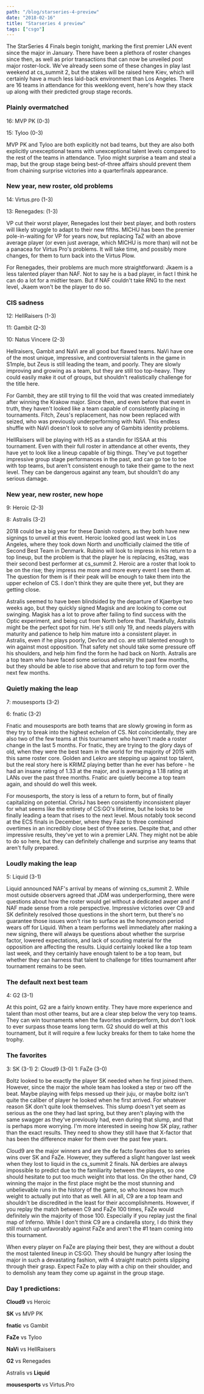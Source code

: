 ```yaml
---
path: "/blog/starseries-4-preview"
date: "2018-02-16"
title: "Starseries 4 preview"
tags: ["csgo"]
---
```


The StarSeries 4 Finals begin tonight, marking the first premier LAN event since the major in January. There have been a plethora of roster changes since then, as well as prior transactions that can now be unveiled post major roster-lock. We've already seen some of these changes in play last weekend at cs_summit 2, but the stakes will be raised here Kiev, which will certainly have a much less laid-back environment than Los Angeles. There are 16 teams in attendance for this weeklong event, here's how they stack up along with their predicted group stage records.

### Plainly overmatched

16: MVP PK (0-3)

15: Tyloo (0-3)

MVP PK and Tyloo are both explicitly not bad teams, but they are also both explicitly unexceptional teams with unexceptional talent levels compared to the rest of the teams in attendance. Tyloo might surprise a team and steal a map, but the group stage being best-of-three affairs should prevent them from chaining surprise victories into a quarterfinals appearance.

### New year, new roster, old problems

14: Virtus.pro (1-3)

13: Renegades: (1-3)

VP cut their worst player, Renegades lost their best player, and both rosters will likely struggle to adapt to their new fifths. MICHU has been the premier pole-in-waiting for VP for years now, but replacing TaZ with an above average player (or even just average, which MICHU is more than) will not be a panacea for Virtus Pro's problems. It will take time, and possibly more changes, for them to turn back into the Virtus Plow.

For Renegades, their problems are much more straightforward: Jkaem is a less talented player than NAF. Not to say he is a bad player, in fact I think he can do a lot for a midtier team. But if NAF couldn't take RNG to the next level, Jkaem won't be the player to do so.

### CIS sadness

12: HellRaisers (1-3)

11: Gambit (2-3)

10: Natus Vincere (2-3)

Hellraisers, Gambit and NaVi are all good but flawed teams. NaVi have one of the most unique, impressive, and controversial talents in the game in S1mple, but Zeus is still leading the team, and poorly. They are slowly improving and growing as a team, but they are still too top-heavy. They could easily make it out of groups, but shouldn't realistically challenge for the title here.

For Gambit, they are still trying to fill the void that was created immediately after winning the Krakow major. Since then, and even before that event in truth, they haven't looked like a team capable of consistently placing in tournaments. Fitch, Zeus's replacement, has now been replaced with seized, who was previously underperforming with NaVi. This endless shuffle with NaVi doesn't look to solve any of Gambits identity problems.

HellRaisers will be playing with HS as a standin for ISSAA at this tournament. Even with their full roster in attendance at other events, they have yet to look like a lineup capable of big things. They've put together impressive group stage performances in the past, and can go toe to toe with top teams, but aren't consistent enough to take their game to the next level. They can be dangerous against any team, but shouldn't do any serious damage.

### New year, new roster, new hope

9: Heroic (2-3)

8: Astralis (3-2)

2018 could be a big year for these Danish rosters, as they both have new signings to unveil at this event. Heroic looked good last week in Los Angeles, where they took down North and unofficially claimed the title of Second Best Team in Denmark. Rubino will look to impress in his return to a top lineup, but the problem is that the player he is replacing, es3tag, was their second best performer at cs_summit 2. Heroic are a roster that look to be on the rise; they impress me more and more every event I see them at. The question for them is if their peak will be enough to take them into the upper echelon of CS. I don't think they are quite there yet, but they are getting close.

Astralis seemed to have been blindsided by the departure of Kjaerbye two weeks ago, but they quickly signed Magisk and are looking to come out swinging. Magisk has a lot to prove after failing to find success with the Optic experiment, and being cut from North before that. Thankfully, Astralis might be the perfect spot for him. He's still only 19, and needs players with maturity and patience to help him mature into a consistent player. in Astralis, even if he plays poorly, Dev1ce and co. are still talented enough to win against most opposition. That safety net should take some pressure off his shoulders, and help him find the form he had back on North. Astralis are a top team who have faced some serious adversity the past few months, but they should be able to rise above that and return to top form over the next few months.

### Quietly making the leap

7: mousesports (3-2)

6: fnatic (3-2)

Fnatic and mousesports are both teams that are slowly growing in form as they try to break into the highest echelon of CS. Not coincidentally, they are also two of the few teams at this tournament who haven't made a roster change in the last 5 months. For fnatic, they are trying to the glory days of old, when they were the best team in the world for the majority of 2015 with this same roster core. Golden and Lekro are stepping up against top talent, but the real story here is KRIMZ playing better than he ever has before - he had an insane rating of 1.33 at the major, and is averaging a 1.18 rating at LANs over the past three months. Fnatic are quietly become a top team again, and should do well this week.

For mousesports, the story is less of a return to form, but of finally capitalizing on potential. ChrisJ has been consistently inconsistent player for what seems like the entirety of CS:GO's lifetime, but he looks to be finally leading a team that rises to the next level. Mous notably took second at the ECS finals in December, where they Faze to three combined overtimes in an incredibly close best of three series. Despite that, and other impressive results, they've yet to win a premier LAN. They might not be able to do so here, but they can definitely challenge and surprise any teams that aren't fully prepared.

### Loudly making the leap

5: Liquid (3-1)

Liquid announced NAF's arrival by means of winning cs_summit 2. While most outside observers agreed that JDM was underperforming, there were questions about how the roster would gel without a dedicated awper and if NAF made sense from a role perspective. Impressive victories over C9 and SK definitely resolved those questions in the short term, but there's no guarantee those issues won't rise to surface as the honeymoon period wears off for Liquid. When a team performs well immediately after making a new signing, there will always be questions about whether the surprise factor, lowered expectations, and lack of scouting material for the opposition are affecting the results. Liquid certainly looked like a top team last week, and they certainly have enough talent to be a top team, but whether they can harness that talent to challenge for titles tournament after tournament remains to be seen.

### The default next best team

4: G2 (3-1)

At this point, G2 are a fairly known entity. They have more experience and talent than most other teams, but are a clear step below the very top teams. They can win tournaments when the favorites underperform, but don't look to ever surpass those teams long term. G2 should do well at this tournament, but it will require a few lucky breaks for them to take home the trophy.

### The favorites

3: SK (3-1)
2: Cloud9 (3-0)
1: FaZe (3-0)

Boltz looked to be exactly the player SK needed when he first joined them. However, since the major the whole team has looked a step or two off the beat. Maybe playing with felps messed up their juju, or maybe boltz isn't quite the caliber of player he looked when he first arrived. For whatever reason SK don't quite look themselves. This slump doesn't yet seem as serious as the one they had last spring, but they aren't playing with the same swagger as they've previously had, even during that slump, and that is perhaps more worrying. I'm more interested in seeing how SK play, rather than the exact results. They need to show they still have that X-factor that has been the difference maker for them over the past few years.

Cloud9 are the major winners and are the de facto favorites due to series wins over SK and FaZe. However, they suffered a slight hangover last week when they lost to liquid in the cs_summit 2 finals. NA derbies are always impossible to predict due to the familiarity between the players, so one should hesitate to put too much weight into that loss. On the other hand, C9 winning the major in the first place might be the most stunning and unbelievable runs in the history of the game, so who knows how much weight to actually put into that as well. All in all, C9 are a top team and shouldn't be discredited in the least for their accomplishments. However, if you replay the match between C9 and FaZe 100 times, FaZe would definitely win the majority of those 100. Especially if you replay just the final map of Inferno. While I don't think C9 are a cindarella story, I do think they still match up unfavorably against FaZe and aren't the #1 team coming into this tournament.

When every player on FaZe are playing their best, they are without a doubt the most talented lineup in CS:GO. They should be hungry after losing the major in such a devastating fashion, with 4 straight match points slipping through their grasp. Expect FaZe to play with a chip on their shoulder, and to demolish any team they come up against in the group stage.

### Day 1 predictions:

**Cloud9** vs Heroic

**SK** vs MVP PK

**fnatic** vs Gambit

**FaZe** vs Tyloo

**NaVi** vs HellRaisers

**G2** vs Renegades

Astralis vs **Liquid**

**mousesports** vs Virtus.Pro
